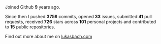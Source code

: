Joined Github **9** years ago.

Since then I pushed **3759** commits, opened **33** issues, submitted **41** pull requests, received **726** stars across **101** personal projects and contributed to **15** public repositories.

Find out more about me on [lukasbach.com](https://lukasbach.com)
